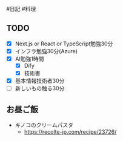 #日記 #料理 

## TODO
- [x] Next.js or React or TypeScript勉強30分
- [x] インフラ勉強30分(Azure)
- [x] AI勉強1時間
	- [x] Dify
	- [x] 技術書
- [x] 基本情報技術者30分
- [ ] 新しいもの触る30分

## お昼ご飯
- キノコのクリームパスタ
	- https://recolte-jp.com/recipe/23726/